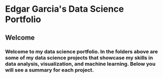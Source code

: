 # Edgar Garcia's Data Science Portfolio

## Welcome

### Welcome to my data science portfolio. In the folders above are some of my data science projects that showcase my skills in data analysis, visualization, and machine learning. Below you will see a summary for each project.
